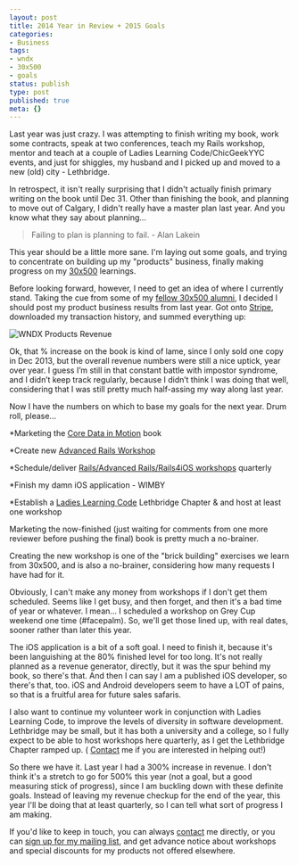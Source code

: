 ```yaml
---
layout: post
title: 2014 Year in Review + 2015 Goals
categories:
- Business
tags:
- wndx
- 30x500
- goals
status: publish
type: post
published: true
meta: {}
---
```


Last year was just crazy.  I was attempting to finish writing my book, work some contracts, speak at two conferences, teach my Rails workshop, mentor and teach at a couple of Ladies Learning Code/ChicGeekYYC events, and just for shiggles, my husband and I picked up and moved to a new (old) city - Lethbridge.


In retrospect, it isn't really surprising that I didn't actually finish primary writing on the book until Dec 31.  Other than finishing the book, and planning to move out of Calgary, I didn't really have a master plan last year.  And you know what they say about planning...


>Failing to plan is planning to fail. - Alan Lakein



This year should be a little more sane.  I'm laying out some goals, and trying to concentrate on building up my "products" business, finally making progress on my 
[30x500](https://unicornfree.com/2015/guest-post-no-excuses-left-this-year-i-get-serious) learnings.


Before looking forward, however, I need to get an idea of where I currently stand. Taking the cue from some of my 
[fellow 30x500 alumni](https://unicornfree.com/2015/12-of-our-bootstrapping-students-to-watch-in-2015), I decided I should post my product business results from last year. Got onto 
[Stripe](https://stripe.com/ca), downloaded my transaction history, and summed everything up:


![WNDX Products Revenue](/s/Screenshot-2015-01-09-135425.png)


Ok, that % increase on the book is kind of lame, since I only sold one copy in Dec 2013, but the overall revenue numbers were still a nice uptick, year over year. I guess I’m still in that constant battle with impostor syndrome, and I didn’t keep track regularly, because I didn’t think I was doing that well, considering that I was still pretty much half-assing my way along last year.


Now I have the numbers on which to base my goals for the next year. Drum roll, please...


*Marketing the 
[Core Data in Motion](http://coredatainmotion.com) book


*Create new 
[Advanced Rails Workshop](http://www.wndx.com/workshops/)


*Schedule/deliver 
[Rails/Advanced Rails/Rails4iOS workshops](http://www.wndx.com/workshops/) quarterly


*Finish my damn iOS application - WIMBY


*Establish a 
[Ladies Learning Code](http://ladieslearningcode.com) Lethbridge Chapter & and host at least one workshop


Marketing the now-finished (just waiting for comments from one more reviewer before pushing the final) book is pretty much a no-brainer.


Creating the new workshop is one of the "brick building" exercises we learn from 30x500, and is also a no-brainer, considering how many requests I have had for it.


Obviously, I can't make any money from workshops if I don't get them scheduled.  Seems like I get busy, and then forget, and then it's a bad time of year or whatever.  I mean... I scheduled a workshop on Grey Cup weekend one time (#facepalm).  So, we'll get those lined up, with real dates, sooner rather than later this year.


The iOS application is a bit of a soft goal.  I need to finish it, because it's been languishing at the 80% finished level for too long.  It's not really planned as a revenue generator, directly, but it was the spur behind my book, so there's that.  And then I can say I am a published iOS developer, so there's that, too.  iOS and Android developers seem to have a LOT of pains, so that is a fruitful area for future sales safaris.


I also want to continue my volunteer work in conjunction with Ladies Learning Code, to improve the levels of diversity in software development.  Lethbridge may be small, but it has both a university and a college, so I fully expect to be able to host workshops here quarterly, as I get the Lethbridge Chapter ramped up. (
[Contact](http://www.wndx.com/contact/) me if you are interested in helping out!)


So there we have it.  Last year I had a 300% increase in revenue.  I don't think it's a stretch to go for 500% this year (not a goal, but a good measuring stick of progress), since I am buckling down with these definite goals.  Instead of leaving my revenue checkup for the end of the year, this year I'll be doing that at least quarterly, so I can tell what sort of progress I am making.


If you'd like to keep in touch, you can always 
[contact](http://www.wndx.com/contact/) me directly, or you can 
[sign up for my mailing list](http://mad.ly/signups/29211/join), and get advance notice about workshops and special discounts for my products not offered elsewhere.
